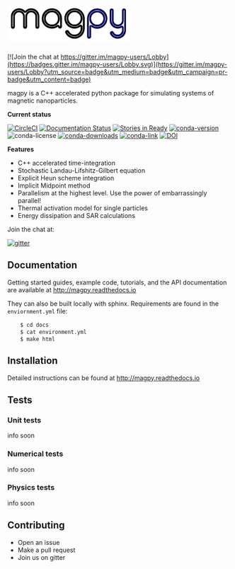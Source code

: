 # <img src="./img/magpy.png" height="80px" alt="magpy">

[![Join the chat at https://gitter.im/magpy-users/Lobby](https://badges.gitter.im/magpy-users/Lobby.svg)](https://gitter.im/magpy-users/Lobby?utm_source=badge&utm_medium=badge&utm_campaign=pr-badge&utm_content=badge)

magpy is a C++ accelerated python package for simulating systems of
magnetic nanoparticles.

**Current status**

[![CircleCI](https://circleci.com/gh/owlas/magpy.svg?style=svg)](https://circleci.com/gh/owlas/magpy)
[![Documentation Status](https://readthedocs.org/projects/magpy/badge/?version=latest)](http://magpy.readthedocs.io/en/latest/?badge=latest)
[![Stories in Ready](https://badge.waffle.io/owlas/magpy.png?label=ready&title=Ready)](https://waffle.io/owlas/magpy)
[![conda-version](https://anaconda.org/owlas/magpy/badges/version.svg)](https://anaconda.org/owlas/magpy/)
![conda-license](https://anaconda.org/owlas/magpy/badges/license.svg)
[![conda-downloads](https://anaconda.org/owlas/magpy/badges/downloads.svg)](https://anaconda.org/owlas/magpy/)
[![conda-link](https://anaconda.org/owlas/magpy/badges/installer/conda.svg)](https://anaconda.org/owlas/magpy/)
[![DOI](https://zenodo.org/badge/76475957.svg)](https://zenodo.org/badge/latestdoi/76475957)

**Features**

 - C++ accelerated time-integration
 - Stochastic Landau-Lifshitz-Gilbert equation
 - Explicit Heun scheme integration
 - Implicit Midpoint method
 - Parallelism at the highest level. Use the power of embarrassingly
   parallel!
 - Thermal activation model for single particles
 - Energy dissipation and SAR calculations

Join the chat at:

[![gitter](https://badges.gitter.im/Join%20Chat.svg)](https://gitter.im/oh-moma)

## Documentation

Getting started guides, example code, tutorials, and the API documentation are
available at http://magpy.readthedocs.io

They can also be built locally with sphinx. Requirements are found in the `enviornment.yml` file:

``` shell
    $ cd docs
    $ cat environment.yml
    $ make html
```

## Installation

Detailed instructions can be found at http://magpy.readthedocs.io

## Tests

### Unit tests

info soon

### Numerical tests

info soon

### Physics tests

info soon

## Contributing

 - Open an issue
 - Make a pull request
 - Join us on gitter
